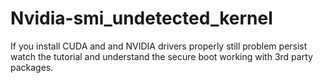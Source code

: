 # Nvidia-smi_undetected_kernel
If you install CUDA and and NVIDIA drivers properly still problem persist watch the tutorial and understand the secure boot working with 3rd party packages.

